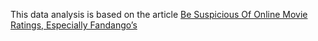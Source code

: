 
This data analysis is based on the article [Be Suspicious Of Online Movie Ratings, Especially Fandango’s](http://fivethirtyeight.com/features/fandango-movies-ratings/)
